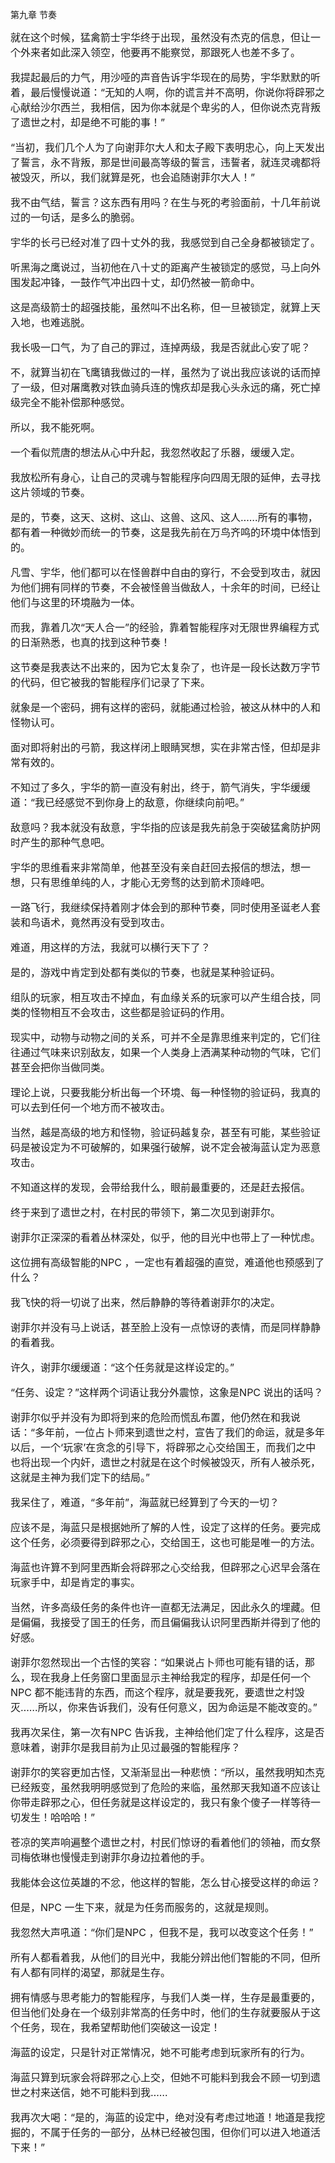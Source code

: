 第九章 节奏


<FONT size=3> 就在这个时候，猛禽箭士宇华终于出现，虽然没有杰克的信息，但让一个外来者如此深入领空，他要再不能察觉，那跟死人也差不多了。

我提起最后的力气，用沙哑的声音告诉宇华现在的局势，宇华默默的听着，最后慢慢说道：“无知的人啊，你的谎言并不高明，你说你将辟邪之心献给沙尔西兰，我相信，因为你本就是个卑劣的人，但你说杰克背叛了遗世之村，却是绝不可能的事！”

“当初，我们几个人为了向谢菲尔大人和太子殿下表明忠心，向上天发出了誓言，永不背叛，那是世间最高等级的誓言，违誓者，就连灵魂都将被毁灭，所以，我们就算是死，也会追随谢菲尔大人！”

我不由气结，誓言？这东西有用吗？在生与死的考验面前，十几年前说过的一句话，是多么的脆弱。

宇华的长弓已经对准了四十丈外的我，我感觉到自己全身都被锁定了。

听黑海之鹰说过，当初他在八十丈的距离产生被锁定的感觉，马上向外围发起冲锋，一鼓作气冲出四十丈，却仍然被一箭命中。

这是高级箭士的超强技能，虽然叫不出名称，但一旦被锁定，就算上天入地，也难逃脱。

我长吸一口气，为了自己的罪过，连掉两级，我是否就此心安了呢？

不，就算当初在飞鹰镇我做过的一样，虽然为了说出我应该说的话而掉了一级，但对屠鹰教对铁血骑兵连的愧疚却是我心头永远的痛，死亡掉级完全不能补偿那种感觉。

所以，我不能死啊。

一个看似荒唐的想法从心中升起，我忽然收起了乐器，缓缓入定。

我放松所有身心，让自己的灵魂与智能程序向四周无限的延伸，去寻找这片领域的节奏。

是的，节奏，这天、这树、这山、这兽、这风、这人……所有的事物，都有着一种微妙而统一的节奏，这是我先前在万鸟齐鸣的环境中体悟到的。

凡雪、宇华，他们都可以在怪兽群中自由的穿行，不会受到攻击，就因为他们拥有同样的节奏，不会被怪兽当做敌人，十余年的时间，已经让他们与这里的环境融为一体。

而我，靠着几次“天人合一”的经验，靠着智能程序对无限世界编程方式的日渐熟悉，也真的找到这种节奏！

这节奏是我表达不出来的，因为它太复杂了，也许是一段长达数万字节的代码，但它被我的智能程序们记录了下来。

就象是一个密码，拥有这样的密码，就能通过检验，被这从林中的人和怪物认可。

面对即将射出的弓箭，我这样闭上眼睛冥想，实在非常古怪，但却是非常有效的。

不知过了多久，宇华的箭一直没有射出，终于，箭气消失，宇华缓缓道：“我已经感觉不到你身上的敌意，你继续向前吧。”

敌意吗？我本就没有敌意，宇华指的应该是我先前急于突破猛禽防护网时产生的那种气息吧。

宇华的思维看来非常简单，他甚至没有亲自赶回去报信的想法，想一想，只有思维单纯的人，才能心无旁骛的达到箭术顶峰吧。

一路飞行，我继续保持着刚才体会到的那种节奏，同时使用圣诞老人套装和鸟语术，竟然再没有受到攻击。

难道，用这样的方法，我就可以横行天下了？

是的，游戏中肯定到处都有类似的节奏，也就是某种验证码。

组队的玩家，相互攻击不掉血，有血缘关系的玩家可以产生组合技，同类的怪物相互不会攻击，这些都是验证码的作用。

现实中，动物与动物之间的关系，可并不全是靠思维来判定的，它们往往通过气味来识别敌友，如果一个人类身上洒满某种动物的气味，它们甚至会把你当做同类。

理论上说，只要我能分析出每一个环境、每一种怪物的验证码，我真的可以去到任何一个地方而不被攻击。

当然，越是高级的地方和怪物，验证码越复杂，甚至有可能，某些验证码是被设定为不可破解的，如果强行破解，说不定会被海蓝认定为恶意攻击。

不知道这样的发现，会带给我什么，眼前最重要的，还是赶去报信。

终于来到了遗世之村，在村民的带领下，第二次见到谢菲尔。

谢菲尔正深深的看着丛林深处，似乎，他的目光中也带上了一种忧虑。

这位拥有高级智能的NPC ，一定也有着超强的直觉，难道他也预感到了什么？

我飞快的将一切说了出来，然后静静的等待着谢菲尔的决定。

谢菲尔并没有马上说话，甚至脸上没有一点惊讶的表情，而是同样静静的看着我。

许久，谢菲尔缓缓道：“这个任务就是这样设定的。”

“任务、设定？”这样两个词语让我分外震惊，这象是NPC 说出的话吗？

谢菲尔似乎并没有为即将到来的危险而慌乱布置，他仍然在和我说话：“多年前，一位占卜师来到遗世之村，宣告了我们的命运，就是多年以后，一个‘玩家’在贪念的引导下，将辟邪之心交给国王，而我们之中也将出现一个内奸，遗世之村就是在这个时候被毁灭，所有人被杀死，这就是主神为我们定下的结局。”

我呆住了，难道，“多年前”，海蓝就已经算到了今天的一切？

应该不是，海蓝只是根据她所了解的人性，设定了这样的任务。要完成这个任务，必须要得到辟邪之心，交给国王，这也可能是唯一的方法。

海蓝也许算不到阿里西斯会将辟邪之心交给我，但辟邪之心迟早会落在玩家手中，却是肯定的事实。

当然，许多高级任务的条件也许一直都无法满足，因此永久的埋藏。但是偏偏，我接受了国王的任务，而且偏偏我认识阿里西斯并得到了他的好感。

谢菲尔忽然现出一个古怪的笑容：“如果说占卜师也可能有错的话，那么，现在我身上任务窗口里面显示主神给我定的程序，却是任何一个NPC 都不能违背的东西，而这个程序，就是要我死，要遗世之村毁灭……所以，你来告诉我们，没有任何意义，因为命运是不能改变的。”

我再次呆住，第一次有NPC 告诉我，主神给他们定了什么程序，这是否意味着，谢菲尔是我目前为止见过最强的智能程序？

谢菲尔的笑容更加古怪，又渐渐显出一种悲愤：“所以，虽然我明知杰克已经叛变，虽然我明明感觉到了危险的来临，虽然那天我知道不应该让你带走辟邪之心，但任务就是这样设定的，我只有象个傻子一样等待一切发生！哈哈哈！”

苍凉的笑声响遍整个遗世之村，村民们惊讶的看着他们的领袖，而女祭司梅依琳也慢慢走到谢菲尔身边拉着他的手。

我能体会这位英雄的不忿，他这样的智能，怎么甘心接受这样的命运？

但是，NPC 一生下来，就是为任务而服务的，这就是规则。

我忽然大声吼道：“你们是NPC ，但我不是，我可以改变这个任务！”

所有人都看着我，从他们的目光中，我能分辨出他们智能的不同，但所有人都有同样的渴望，那就是生存。

拥有情感与思考能力的智能程序，与我们人类一样，生存是最重要的，但当他们处身在一个级别非常高的任务中时，他们的生存就要服从于这个任务，现在，我希望帮助他们突破这一设定！

海蓝的设定，只是针对正常情况，她不可能考虑到玩家所有的行为。

海蓝只算到玩家会将辟邪之心上交，但她不可能料到我会不顾一切到遗世之村来送信，她不可能料到我……

我再次大喝：“是的，海蓝的设定中，绝对没有考虑过地道！地道是我挖掘的，不属于任务的一部分，丛林已经被包围，但你们可以进入地道活下来！”</FONT>





